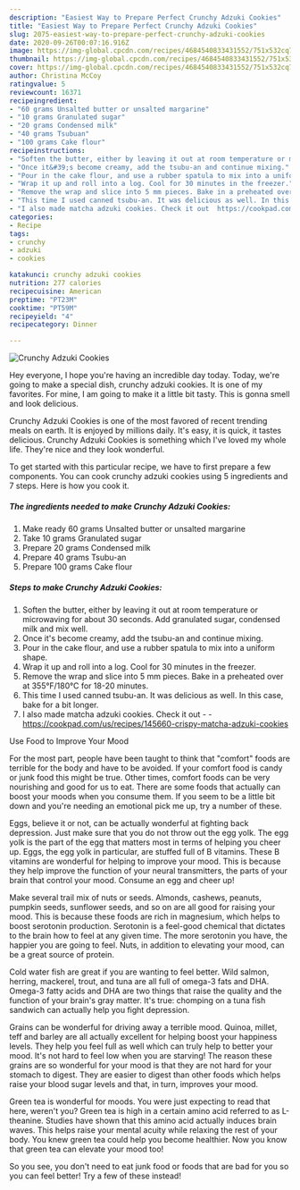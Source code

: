 ```yaml
---
description: "Easiest Way to Prepare Perfect Crunchy Adzuki Cookies"
title: "Easiest Way to Prepare Perfect Crunchy Adzuki Cookies"
slug: 2075-easiest-way-to-prepare-perfect-crunchy-adzuki-cookies
date: 2020-09-26T00:07:16.916Z
image: https://img-global.cpcdn.com/recipes/4684540833431552/751x532cq70/crunchy-adzuki-cookies-recipe-main-photo.jpg
thumbnail: https://img-global.cpcdn.com/recipes/4684540833431552/751x532cq70/crunchy-adzuki-cookies-recipe-main-photo.jpg
cover: https://img-global.cpcdn.com/recipes/4684540833431552/751x532cq70/crunchy-adzuki-cookies-recipe-main-photo.jpg
author: Christina McCoy
ratingvalue: 5
reviewcount: 16371
recipeingredient:
- "60 grams Unsalted butter or unsalted margarine"
- "10 grams Granulated sugar"
- "20 grams Condensed milk"
- "40 grams Tsubuan"
- "100 grams Cake flour"
recipeinstructions:
- "Soften the butter, either by leaving it out at room temperature or microwaving for about 30 seconds. Add granulated sugar, condensed milk and mix well."
- "Once it&#39;s become creamy, add the tsubu-an and continue mixing."
- "Pour in the cake flour, and use a rubber spatula to mix into a uniform shape."
- "Wrap it up and roll into a log. Cool for 30 minutes in the freezer."
- "Remove the wrap and slice into 5 mm pieces. Bake in a preheated over at 355°F/180°C for 18-20 minutes."
- "This time I used canned tsubu-an. It was delicious as well. In this case, bake for a bit longer."
- "I also made matcha adzuki cookies. Check it out  https://cookpad.com/us/recipes/145660-crispy-matcha-adzuki-cookies"
categories:
- Recipe
tags:
- crunchy
- adzuki
- cookies

katakunci: crunchy adzuki cookies 
nutrition: 277 calories
recipecuisine: American
preptime: "PT23M"
cooktime: "PT59M"
recipeyield: "4"
recipecategory: Dinner

---
```



![Crunchy Adzuki Cookies](https://img-global.cpcdn.com/recipes/4684540833431552/751x532cq70/crunchy-adzuki-cookies-recipe-main-photo.jpg)

Hey everyone, I hope you're having an incredible day today. Today, we're going to make a special dish, crunchy adzuki cookies. It is one of my favorites. For mine, I am going to make it a little bit tasty. This is gonna smell and look delicious.

Crunchy Adzuki Cookies is one of the most favored of recent trending meals on earth. It is enjoyed by millions daily. It's easy, it is quick, it tastes delicious. Crunchy Adzuki Cookies is something which I've loved my whole life. They're nice and they look wonderful.




To get started with this particular recipe, we have to first prepare a few components. You can cook crunchy adzuki cookies using 5 ingredients and 7 steps. Here is how you cook it.

<!--inarticleads1-->

##### The ingredients needed to make Crunchy Adzuki Cookies:

1. Make ready 60 grams Unsalted butter or unsalted margarine
1. Take 10 grams Granulated sugar
1. Prepare 20 grams Condensed milk
1. Prepare 40 grams Tsubu-an
1. Prepare 100 grams Cake flour




<!--inarticleads2-->

##### Steps to make Crunchy Adzuki Cookies:

1. Soften the butter, either by leaving it out at room temperature or microwaving for about 30 seconds. Add granulated sugar, condensed milk and mix well.
1. Once it&#39;s become creamy, add the tsubu-an and continue mixing.
1. Pour in the cake flour, and use a rubber spatula to mix into a uniform shape.
1. Wrap it up and roll into a log. Cool for 30 minutes in the freezer.
1. Remove the wrap and slice into 5 mm pieces. Bake in a preheated over at 355°F/180°C for 18-20 minutes.
1. This time I used canned tsubu-an. It was delicious as well. In this case, bake for a bit longer.
1. I also made matcha adzuki cookies. Check it out -  - https://cookpad.com/us/recipes/145660-crispy-matcha-adzuki-cookies




Use Food to Improve Your Mood


For the most part, people have been taught to think that "comfort" foods are terrible for the body and have to be avoided. If your comfort food is candy or junk food this might be true. Other times, comfort foods can be very nourishing and good for us to eat. There are some foods that actually can boost your moods when you consume them. If you seem to be a little bit down and you're needing an emotional pick me up, try a number of these.

Eggs, believe it or not, can be actually wonderful at fighting back depression. Just make sure that you do not throw out the egg yolk. The egg yolk is the part of the egg that matters most in terms of helping you cheer up. Eggs, the egg yolk in particular, are stuffed full of B vitamins. These B vitamins are wonderful for helping to improve your mood. This is because they help improve the function of your neural transmitters, the parts of your brain that control your mood. Consume an egg and cheer up!

Make several trail mix of nuts or seeds. Almonds, cashews, peanuts, pumpkin seeds, sunflower seeds, and so on are all good for raising your mood. This is because these foods are rich in magnesium, which helps to boost serotonin production. Serotonin is a feel-good chemical that dictates to the brain how to feel at any given time. The more serotonin you have, the happier you are going to feel. Nuts, in addition to elevating your mood, can be a great source of protein.

Cold water fish are great if you are wanting to feel better. Wild salmon, herring, mackerel, trout, and tuna are all full of omega-3 fats and DHA. Omega-3 fatty acids and DHA are two things that raise the quality and the function of your brain's gray matter. It's true: chomping on a tuna fish sandwich can actually help you fight depression. 

Grains can be wonderful for driving away a terrible mood. Quinoa, millet, teff and barley are all actually excellent for helping boost your happiness levels. They help you feel full as well which can truly help to better your mood. It's not hard to feel low when you are starving! The reason these grains are so wonderful for your mood is that they are not hard for your stomach to digest. They are easier to digest than other foods which helps raise your blood sugar levels and that, in turn, improves your mood.

Green tea is wonderful for moods. You were just expecting to read that here, weren't you? Green tea is high in a certain amino acid referred to as L-theanine. Studies have shown that this amino acid actually induces brain waves. This helps raise your mental acuity while relaxing the rest of your body. You knew green tea could help you become healthier. Now you know that green tea can elevate your mood too!

So you see, you don't need to eat junk food or foods that are bad for you so you can feel better! Try a few of these instead!

